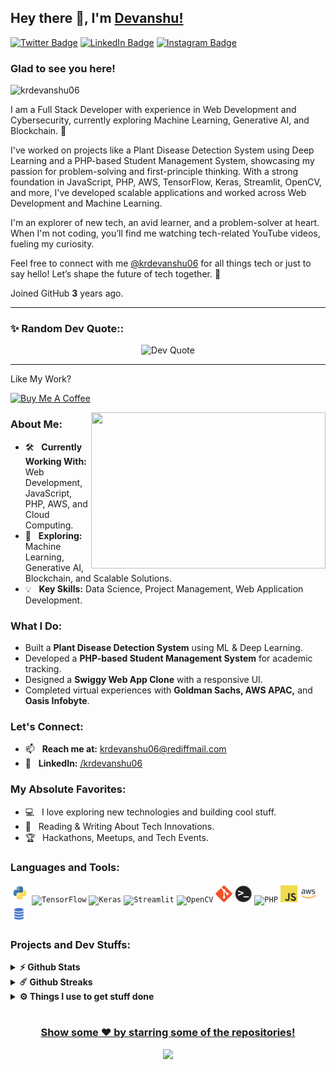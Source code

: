 ## Hey there 👋, I'm [Devanshu!](https://github.com/krdevanshu06/)

[![Twitter Badge](https://img.shields.io/badge/Twitter-1DA1F2?style=flat-square&logo=twitter&logoColor=white)](https://twitter.com/krdevanshu06)
[![LinkedIn Badge](https://img.shields.io/badge/LinkedIn-0077B5?style=flat-square&logo=linkedin&logoColor=white)](https://linkedin.com/in/krdevanshu06)
[![Instagram Badge](https://img.shields.io/badge/-Instagram-e4405f?style=flat-square&logo=Instagram&logoColor=white)](https://instagram.com/_devanshx0/)

### Glad to see you here! 
<p align="left"> <img src="https://komarev.com/ghpvc/?username=krdevanshu06&label=Profile%20views&color=0e75b6&style=flat" alt="krdevanshu06" /> </p>
I am a Full Stack Developer with experience in Web Development and Cybersecurity, currently exploring Machine Learning, Generative AI, and Blockchain. 🚀

I've worked on projects like a Plant Disease Detection System using Deep Learning and a PHP-based Student Management System, showcasing my passion for problem-solving and first-principle thinking. With a strong foundation in JavaScript, PHP, AWS, TensorFlow, Keras, Streamlit, OpenCV, and more, I've developed scalable applications and worked across Web Development and Machine Learning.

I'm an explorer of new tech, an avid learner, and a problem-solver at heart. When I'm not coding, you’ll find me watching tech-related YouTube videos, fueling my curiosity.

Feel free to connect with me [@krdevanshu06](https://github.com/krdevanshu06) for all things tech or just to say hello! Let’s shape the future of tech together. 🌟

Joined GitHub **3** years ago.

<hr>
<h3 align="left">✨ Random Dev Quote::</h3>
<p align="center">
  <img src="https://quotes-github-readme.vercel.app/api?type=horizontal&theme=dark" alt="Dev Quote" />
</p>
<hr>

Like My Work?

<a href="https://www.buymeacoffee.com/krdevanshu06" target="_blank"><img src="https://cdn.buymeacoffee.com/buttons/v2/default-yellow.png" alt="Buy Me A Coffee" height="60px" width="217px" ></a>

<img align="right" height="250" width="375" alt="" src="https://raw.githubusercontent.com/krdevanshu06/krdevanshu06/master/gifs/coder.gif" />

### About Me:
- 🛠 &nbsp; **Currently Working With:** Web Development, JavaScript, PHP, AWS, and Cloud Computing.
- 🤖 &nbsp; **Exploring:** Machine Learning, Generative AI, Blockchain, and Scalable Solutions.
- 💡 &nbsp;  **Key Skills:** Data Science, Project Management, Web Application Development.

### What I Do:
- Built a **Plant Disease Detection System** using ML & Deep Learning.
- Developed a **PHP-based Student Management System** for academic tracking.
- Designed a **Swiggy Web App Clone** with a responsive UI.
- Completed virtual experiences with **Goldman Sachs, AWS APAC,** and **Oasis Infobyte**.

### Let's Connect:
- 📫 &nbsp; **Reach me at:** krdevanshu06@rediffmail.com
- 🔗 &nbsp; **LinkedIn:** [/krdevanshu06](https://www.linkedin.com/in/krdevanshu06/)

### My Absolute Favorites:

- 💻 &nbsp; I love exploring new technologies and building cool stuff.
- 📰 &nbsp; Reading & Writing About Tech Innovations.
- 🏆 &nbsp; Hackathons, Meetups, and Tech Events.

### Languages and Tools:

<code><img height="30" src="https://raw.githubusercontent.com/github/explore/80688e429a7d4ef2fca1e82350fe8e3517d3494d/topics/python/python.png" alt="python"></code>
<code><img height="27" src="https://upload.wikimedia.org/wikipedia/commons/2/2d/Tensorflow_logo.svg" alt="TensorFlow"></code>
<code><img height="27" src="https://upload.wikimedia.org/wikipedia/commons/a/ae/Keras_logo.svg" alt="Keras"></code>
<code><img height="27" src="https://avatars.githubusercontent.com/u/45109972?s=200&v=4" alt="Streamlit"></code>
<code><img height="27" src="https://upload.wikimedia.org/wikipedia/commons/3/32/OpenCV_Logo_with_text_svg_version.svg" alt="OpenCV"></code>
<code><img height="27" src="https://raw.githubusercontent.com/devicons/devicon/master/icons/git/git-original.svg" alt="git"></code>
<code><img height="27" src="https://raw.githubusercontent.com/github/explore/80688e429a7d4ef2fca1e82350fe8e3517d3494d/topics/terminal/terminal.png" alt="terminal"></code>
<code><img height="27" src="https://upload.wikimedia.org/wikipedia/commons/2/27/PHP-logo.svg" alt="PHP"></code>
<code><img height="27" src="https://raw.githubusercontent.com/github/explore/80688e429a7d4ef2fca1e82350fe8e3517d3494d/topics/javascript/javascript.png" alt="javascript"></code>
<code><img height="27" src="https://raw.githubusercontent.com/github/explore/80688e429a7d4ef2fca1e82350fe8e3517d3494d/topics/aws/aws.png" alt="aws"></code>
<code><img height="27" src="https://raw.githubusercontent.com/github/explore/80688e429a7d4ef2fca1e82350fe8e3517d3494d/topics/sql/sql.png" alt="sql"></code>

### Projects and Dev Stuffs:

<details>
  <summary><b>⚡ Github Stats</b></summary>

  <br />
  <img height="180em" src="https://github-readme-stats.vercel.app/api?username=krdevanshu06&show_icons=true&theme=radical&hide_border=true&&count_private=true&include_all_commits=true" />
  <img height="180em" src="https://github-readme-stats.vercel.app/api/top-langs/?username=krdevanshu06&exclude_repo=KNN-Image-Classification&show_icons=true&hide_border=true&theme=highcontrast&layout=compact&langs_count=8"/>
</details>

<details>
  <summary><b>☄️ Github Streaks</b></summary>

  <br />
  <a href="https://github.com/KrDevanshu06/"><img src="https://github-readme-streak-stats.herokuapp.com?user=krdevanshu06&theme=onedark&border_radius=8" alt="GitHub Streak" /></a>
</details>

<details>
  <br />
  <summary><b>⚙️ Things I use to get stuff done</b></summary>
  	<ul>
  	    <li><b>OS:</b> Windows 10 Pro 22H2</li>
	    <li><b>Laptop: </b> Inspiron 15-3552</li>
	    <li><b>Processor: </b> Intel(R) Celeron(R) CPU  N3060  @ 1.60GHz, 1601 Mhz, 2 Core(s), 2 Logical Processor(s)</li>
  	    <li><b>Browser: </b> Chromium based browser</li>
<!-- 	    <li><b>Terminal: </b> CMD</li> -->
	    <li><b>Code Editor:</b> VSCode - The best editor out there</li>
 	    <li><b>Other Tools:</b> Postman, Notion, Bitwarden and Raindrop</li>
	    <li><b>To Stay Updated:</b> Twitter, Product Hunt and Hacker News</li>
	</ul>
</details>

#

<div align="center">

### [Show some ❤️ by starring some of the repositories!](https://github.com/KrDevanshu06?tab=repositories)

</div>
<a href="#">
<p align="center">
  <img src="https://spotify-github-profile.kittinanx.com/api/view.svg?uid=q2vjh8vfz2q9zn45iiulkymdc&cover_image=true&theme=novatorem&show_offline=true&background_color=0d1117&interchange=false&bar_color=53b14f&bar_color_cover=true">
</p>
</a>
